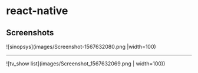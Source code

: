 # react-native

## Screenshots


![sinopsys](images/Screenshot-1567632080.png |width=100)
_____________________________________________________
![tv_show list](images/Screenshot_1567632069.png | width=100))
